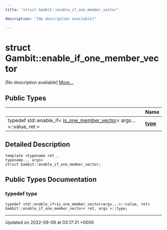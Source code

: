 ```yaml
---
title: "struct Gambit::enable_if_one_member_vector"

description: "[No description available]"

---
```


# struct Gambit::enable_if_one_member_vector



[No description available] [More...](#detailed-description)

## Public Types

|                | Name           |
| -------------- | -------------- |
| typedef std::enable_if< [is_one_member_vector](/documentation/code/classes/structgambit_1_1is__one__member__vector/)< args... >::value, ret > | **[type](/documentation/code/classes/structgambit_1_1enable__if__one__member__vector/#typedef-type)**  |

## Detailed Description

```
template <typename ret ,
typename... args>
struct Gambit::enable_if_one_member_vector;
```

## Public Types Documentation

### typedef type

```
typedef std::enable_if<is_one_member_vector<args...>::value, ret> Gambit::enable_if_one_member_vector< ret, args >::type;
```


-------------------------------

Updated on 2022-09-08 at 03:17:31 +0000